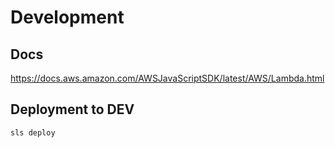 # Development  

## Docs  

https://docs.aws.amazon.com/AWSJavaScriptSDK/latest/AWS/Lambda.html

## Deployment to DEV  

```bash
sls deploy
```